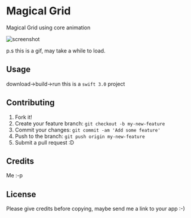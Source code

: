 
# Magical Grid
Magical Grid using core animation

![screenshot](http://i.imgur.com/EtvjIky.gifv)

p.s this is a gif, may take a while to load.

## Usage
download->build->run
this is a `swift 3.0` project

## Contributing
1. Fork it!
2. Create your feature branch: `git checkout -b my-new-feature`
3. Commit your changes: `git commit -am 'Add some feature'`
4. Push to the branch: `git push origin my-new-feature`
5. Submit a pull request :D

## Credits
Me :-p
## License
Please give credits before copying, maybe send me a link to your app :-)

